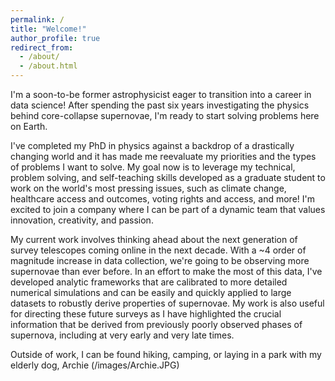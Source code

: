 ```yaml
---
permalink: /
title: "Welcome!"
author_profile: true
redirect_from: 
  - /about/
  - /about.html
---
```


I'm a soon-to-be former astrophysicist eager to transition into a career in data science! After spending the past six years investigating the physics behind core-collapse supernovae, I'm ready to start solving problems here on Earth. 

I've completed my PhD in physics against a backdrop of a drastically changing world and it has made me reevaluate my priorities and the types of problems I want to solve. My goal now is to leverage my technical, problem solving, and self-teaching skills developed as a graduate student to work on the world's most pressing issues, such as climate change, healthcare access and outcomes, voting rights and access, and more! I'm excited to join a company where I can be part of a dynamic team that values innovation, creativity, and passion. 

My current work involves thinking ahead about the next generation of survey telescopes coming online in the next decade. With a ~4 order of magnitude increase in data collection, we're going to be observing more supernovae than ever before. In an effort to make the most of this data, I've developed analytic frameworks that are calibrated to more detailed numerical simulations and can be easily and quickly applied to large datasets to robustly derive properties of supernovae. My work is also useful for directing these future surveys as I have highlighted the crucial information that be derived from previously poorly observed phases of supernova, including at very early and very late times. 

Outside of work, I can be found hiking, camping, or laying in a park with my elderly dog, Archie (/images/Archie.JPG)
